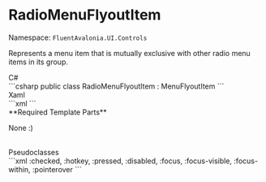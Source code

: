 # RadioMenuFlyoutItem
Namespace: `FluentAvalonia.UI.Controls`

Represents a menu item that is mutually exclusive with other radio menu items in its group.

<div class="code-example" markdown="1">
C#
</div>
```csharp
public class RadioMenuFlyoutItem : MenuFlyoutItem
```

<br />
<div class="code-example" markdown="1">
Xaml
</div>
```xml
<ui:RadioMenuFlyoutItem />
```

<br />
**Required Template Parts**

None :)


<br />

<div class="code-example" markdown="1">
Pseudoclasses
</div>
```xml
:checked, :hotkey, :pressed, :disabled, :focus, :focus-visible, :focus-within, :pointerover
```
<br />